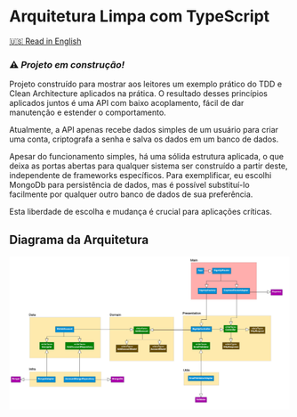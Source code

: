 # Arquitetura Limpa com TypeScript
[🇺🇸 Read in English](README.md)
### ⚠️ *Projeto em construção!*
Projeto construído para mostrar aos leitores um exemplo prático do TDD e Clean
Architecture aplicados na prática. O resultado desses princípios aplicados juntos
é uma API com baixo acoplamento, fácil de dar manutenção e estender o comportamento.

Atualmente, a API apenas recebe dados simples de um usuário para criar uma conta,
criptografa a senha e salva os dados em um banco de dados.

Apesar do funcionamento simples, há uma sólida estrutura aplicada, o que deixa as portas
abertas para qualquer sistema ser construído a partir deste, independente de
frameworks específicos. Para exemplificar, eu escolhi MongoDb para persistência de dados,
mas é possível substituí-lo facilmente por qualquer outro banco de dados de sua preferência.

Esta liberdade de escolha e mudança é crucial para aplicações críticas.

## Diagrama da Arquitetura
![Diagrama da arquitetura do sistema](assets/architecture_diagram.jpg)
